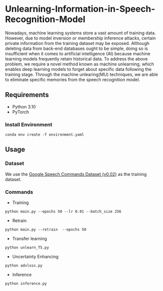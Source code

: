 # Unlearning-Information-in-Speech-Recognition-Model

Nowadays, machine learning systems store a vast amount of training data. 
However, due to model inversion or membership inference attacks, certain private information from the training dataset may be exposed.
Although deleting data from back-end databases ought to be simple, doing so is insufficient when it comes to artificial intelligence (AI) because machine learning models frequently retain historical data. 
To address the above problem, we require a novel method known as machine unlearning, which enables deep learning models to forget about specific data following the training stage. 
Through the machine unlearing(MU) techniques, we are able to eliminate specific memories from the speech recognition model.

## Requirements
- Python 3.10
- PyTorch

### Install Environment
```
conda env create -f environment.yaml
```

## Usage

### Dataset
We use the [Google Speech Commands Dataset (v0.02)](https://arxiv.org/abs/1804.03209) as the training dataset.

### Commands
* Training
```
python main.py --epochs 50 --lr 0.01 --batch_size 256 
```

* Retrain
```
python main.py --retrain  --epochs 50
```

* Transfer learning
```
python unlearn_TS.py
```

* Uncertainty Enhancing
```
python advloss.py
```

* Inference
```
python inference.py
```

